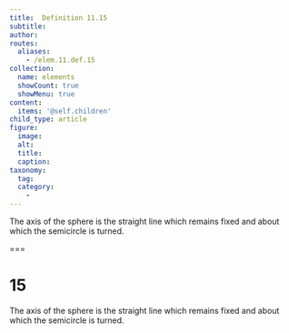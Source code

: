 ```yaml
---
title:  Definition 11.15
subtitle: 
author:
routes:
  aliases:
    - /elem.11.def.15
collection:
  name: elements
  showCount: true
  showMenu: true
content:
  items: '@self.children'
child_type: article
figure:
  image:
  alt:
  title:
  caption:
taxonomy:
  tag:
  category:
    - 
---
```


<p>The <hi rend="bold">axis of the sphere</hi> is the straight line which remains fixed and about which the semicircle is turned.</p>

===

<h1>15</h1>
<p>The <span class="bold">axis of the sphere</span> is the straight line which remains fixed and about which the semicircle is turned.</p>
